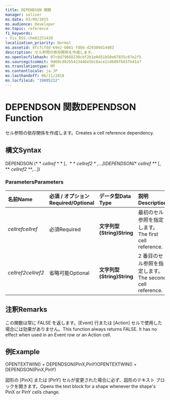 ```yaml
---
title: DEPENDSON 関数
manager: soliver
ms.date: 03/09/2015
ms.audience: Developer
ms.topic: reference
f1_keywords:
- Vis_DSS.chm82251420
localization_priority: Normal
ms.assetid: 8fcfcfdd-69e2-b061-fdb6-d29389d14403
description: セル参照の依存関係を作成します。
ms.openlocfilehash: 07c0d79668230cbf2b1e8d51b50e67835c87e2f5
ms.sourcegitcommit: 9d60cd82b5413446e5bc8ace2cd689f683fb41a7
ms.translationtype: MT
ms.contentlocale: ja-JP
ms.lasthandoff: 06/11/2018
ms.locfileid: "19805212"
---
```

# <a name="dependson-function"></a><span data-ttu-id="3d3d9-103">DEPENDSON 関数</span><span class="sxs-lookup"><span data-stu-id="3d3d9-103">DEPENDSON Function</span></span>

<span data-ttu-id="3d3d9-104">セル参照の依存関係を作成します。</span><span class="sxs-lookup"><span data-stu-id="3d3d9-104">Creates a cell reference dependency.</span></span>
  
## <a name="syntax"></a><span data-ttu-id="3d3d9-105">構文</span><span class="sxs-lookup"><span data-stu-id="3d3d9-105">Syntax</span></span>

<span data-ttu-id="3d3d9-106">DEPENDSON (* * *cellref* * * [、* * *cellref2* * *,...])</span><span class="sxs-lookup"><span data-stu-id="3d3d9-106">DEPENDSON(** *cellref* ** [, ** *cellref2* **,...])</span></span> 
  
### <a name="parameters"></a><span data-ttu-id="3d3d9-107">Parameters</span><span class="sxs-lookup"><span data-stu-id="3d3d9-107">Parameters</span></span>

|<span data-ttu-id="3d3d9-108">**名前**</span><span class="sxs-lookup"><span data-stu-id="3d3d9-108">**Name**</span></span>|<span data-ttu-id="3d3d9-109">**必須 / オプション**</span><span class="sxs-lookup"><span data-stu-id="3d3d9-109">**Required/Optional**</span></span>|<span data-ttu-id="3d3d9-110">**データ型**</span><span class="sxs-lookup"><span data-stu-id="3d3d9-110">**Data Type**</span></span>|<span data-ttu-id="3d3d9-111">**説明**</span><span class="sxs-lookup"><span data-stu-id="3d3d9-111">**Description**</span></span>|
|:-----|:-----|:-----|:-----|
| <span data-ttu-id="3d3d9-112">_cellref_</span><span class="sxs-lookup"><span data-stu-id="3d3d9-112">_cellref_</span></span> <br/> |<span data-ttu-id="3d3d9-113">必須</span><span class="sxs-lookup"><span data-stu-id="3d3d9-113">Required</span></span>  <br/> |<span data-ttu-id="3d3d9-114">**文字列型 (String)**</span><span class="sxs-lookup"><span data-stu-id="3d3d9-114">**String**</span></span> <br/> |<span data-ttu-id="3d3d9-115">最初のセル参照を指定します。</span><span class="sxs-lookup"><span data-stu-id="3d3d9-115">The first cell reference.</span></span>  <br/> |
| <span data-ttu-id="3d3d9-116">_cellref2_</span><span class="sxs-lookup"><span data-stu-id="3d3d9-116">_cellref2_</span></span> <br/> |<span data-ttu-id="3d3d9-117">省略可能</span><span class="sxs-lookup"><span data-stu-id="3d3d9-117">Optional</span></span>  <br/> |<span data-ttu-id="3d3d9-118">**文字列型 (String)**</span><span class="sxs-lookup"><span data-stu-id="3d3d9-118">**String**</span></span> <br/> |<span data-ttu-id="3d3d9-119">2 番目のセル参照を指定します。</span><span class="sxs-lookup"><span data-stu-id="3d3d9-119">The second cell reference.</span></span>  <br/> |
   
## <a name="remarks"></a><span data-ttu-id="3d3d9-120">注釈</span><span class="sxs-lookup"><span data-stu-id="3d3d9-120">Remarks</span></span>

<span data-ttu-id="3d3d9-p101">この関数は常に FALSE を返します。[Event] 行または [Action] セルで使用した場合には効果がありません。</span><span class="sxs-lookup"><span data-stu-id="3d3d9-p101">This function always returns FALSE. It has no effect when used in an Event row or an Action cell.</span></span> 
  
## <a name="example"></a><span data-ttu-id="3d3d9-123">例</span><span class="sxs-lookup"><span data-stu-id="3d3d9-123">Example</span></span>

<span data-ttu-id="3d3d9-124">OPENTEXTWIN() + DEPENDSON(PinX,PinY)</span><span class="sxs-lookup"><span data-stu-id="3d3d9-124">OPENTEXTWIN() + DEPENDSON(PinX,PinY)</span></span> 
  
<span data-ttu-id="3d3d9-125">図形の [PinX] または [PinY] セルが変更された場合に必ず、図形のテキスト ブロックを開きます。</span><span class="sxs-lookup"><span data-stu-id="3d3d9-125">Opens the text block for a shape whenever the shape's PinX or PinY cells change.</span></span> 
  

